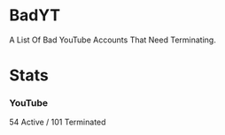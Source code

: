 # BadYT
A List Of Bad YouTube Accounts That Need Terminating.

# Stats

### YouTube
54 Active / 101 Terminated
